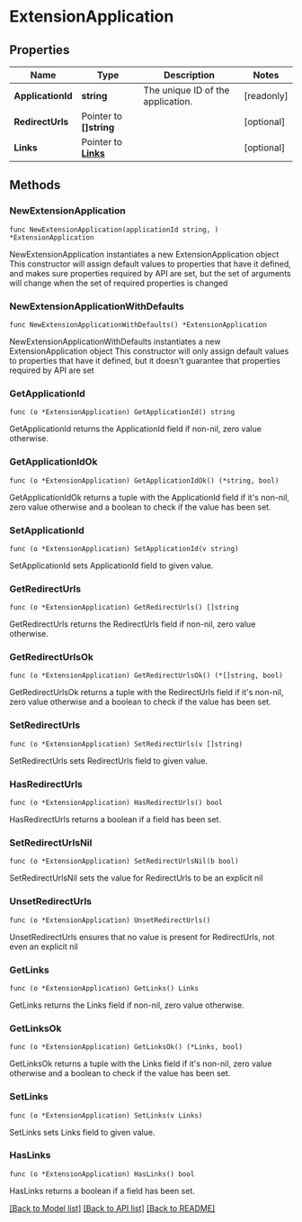 # ExtensionApplication

## Properties

Name | Type | Description | Notes
------------ | ------------- | ------------- | -------------
**ApplicationId** | **string** | The unique ID of the application. | [readonly] 
**RedirectUrls** | Pointer to **[]string** |  | [optional] 
**Links** | Pointer to [**Links**](Links.md) |  | [optional] 

## Methods

### NewExtensionApplication

`func NewExtensionApplication(applicationId string, ) *ExtensionApplication`

NewExtensionApplication instantiates a new ExtensionApplication object
This constructor will assign default values to properties that have it defined,
and makes sure properties required by API are set, but the set of arguments
will change when the set of required properties is changed

### NewExtensionApplicationWithDefaults

`func NewExtensionApplicationWithDefaults() *ExtensionApplication`

NewExtensionApplicationWithDefaults instantiates a new ExtensionApplication object
This constructor will only assign default values to properties that have it defined,
but it doesn't guarantee that properties required by API are set

### GetApplicationId

`func (o *ExtensionApplication) GetApplicationId() string`

GetApplicationId returns the ApplicationId field if non-nil, zero value otherwise.

### GetApplicationIdOk

`func (o *ExtensionApplication) GetApplicationIdOk() (*string, bool)`

GetApplicationIdOk returns a tuple with the ApplicationId field if it's non-nil, zero value otherwise
and a boolean to check if the value has been set.

### SetApplicationId

`func (o *ExtensionApplication) SetApplicationId(v string)`

SetApplicationId sets ApplicationId field to given value.


### GetRedirectUrls

`func (o *ExtensionApplication) GetRedirectUrls() []string`

GetRedirectUrls returns the RedirectUrls field if non-nil, zero value otherwise.

### GetRedirectUrlsOk

`func (o *ExtensionApplication) GetRedirectUrlsOk() (*[]string, bool)`

GetRedirectUrlsOk returns a tuple with the RedirectUrls field if it's non-nil, zero value otherwise
and a boolean to check if the value has been set.

### SetRedirectUrls

`func (o *ExtensionApplication) SetRedirectUrls(v []string)`

SetRedirectUrls sets RedirectUrls field to given value.

### HasRedirectUrls

`func (o *ExtensionApplication) HasRedirectUrls() bool`

HasRedirectUrls returns a boolean if a field has been set.

### SetRedirectUrlsNil

`func (o *ExtensionApplication) SetRedirectUrlsNil(b bool)`

 SetRedirectUrlsNil sets the value for RedirectUrls to be an explicit nil

### UnsetRedirectUrls
`func (o *ExtensionApplication) UnsetRedirectUrls()`

UnsetRedirectUrls ensures that no value is present for RedirectUrls, not even an explicit nil
### GetLinks

`func (o *ExtensionApplication) GetLinks() Links`

GetLinks returns the Links field if non-nil, zero value otherwise.

### GetLinksOk

`func (o *ExtensionApplication) GetLinksOk() (*Links, bool)`

GetLinksOk returns a tuple with the Links field if it's non-nil, zero value otherwise
and a boolean to check if the value has been set.

### SetLinks

`func (o *ExtensionApplication) SetLinks(v Links)`

SetLinks sets Links field to given value.

### HasLinks

`func (o *ExtensionApplication) HasLinks() bool`

HasLinks returns a boolean if a field has been set.


[[Back to Model list]](../README.md#documentation-for-models) [[Back to API list]](../README.md#documentation-for-api-endpoints) [[Back to README]](../README.md)


